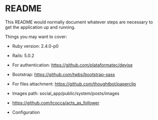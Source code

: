# README

This README would normally document whatever steps are necessary to get the
application up and running.

Things you may want to cover:

* Ruby version: 2.4.0-p0

* Rails: 5.0.2

* For authentication: https://github.com/plataformatec/devise

* Bootstrap: https://github.com/twbs/bootstrap-sass

* For files attachment: https://github.com/thoughtbot/paperclip

* Images path: social_app/public/system/posts/images

* https://github.com/tcocca/acts_as_follower

* Configuration


